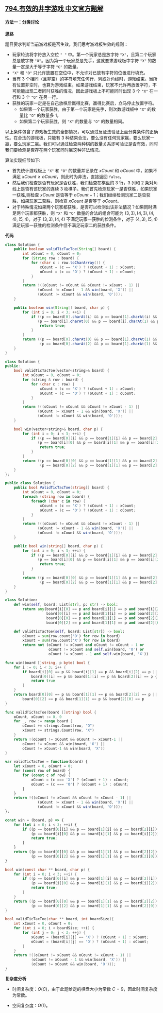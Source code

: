 ## [794.有效的井字游戏 中文官方题解](https://leetcode.cn/problems/valid-tic-tac-toe-state/solutions/100000/you-xiao-de-jing-zi-you-xi-by-leetcode-s-c1j3)
#### 方法一：分类讨论

**思路**

题目要求判断当前游戏板是否生效，我们思考游戏板生效的规则：
- 玩家轮流将字符放入空位 $\texttt{" "}$ 中。第一个玩家总是放字符 $\texttt{"X"}$，且第二个玩家总是放字符 $\texttt{"O"}$。因为第一个玩家总是先手，这就要求游戏板中字符 $\texttt{"X"}$ 的数量一定是大于等于字符 $\texttt{"O"}$ 的数量。
- $\texttt{"X"}$ 和 $\texttt{"O"}$ 只允许放置在空位中，不允许对已放有字符的位置进行填充。
- 当有 $3$ 个相同（且非空）的字符填充任何行、列或对角线时，游戏结束。当所有位置非空时，也算为游戏结束。如果游戏结束，玩家不允许再放置字符，不可能能出现二者同时获胜的情况，因此游戏板上不可能同时出现 $3$ 个 $\texttt{"X"}$ 在一行和 $3$ 个 $\texttt{"O"}$ 在另一行。
- 获胜的玩家一定是在自己放棋后赢得比赛，赢得比赛后，立马停止放置字符。
  - 如果第一个玩家获胜，由于第一个玩家是先手，则次数游戏板中 $\texttt{"X"}$ 的数量比 $\texttt{"O"}$ 的数量多 $1$。
  - 如果第二个玩家获胜，则 $\texttt{"X"}$ 的数量与 $\texttt{"O"}$ 的数量相同。

以上条件包含了游戏板生效的全部情况，可以通过反证法验证上面分类条件的正确性。在合法的游戏板，只能有 $3$ 种结果合法，要么没有任何玩家赢，要么玩家一赢，要么玩家二赢。我们可以通过检查两种棋的数量关系即可验证是否有效，同时我们要检测是否存在两个玩家同时赢这种非法情况。

算法实现细节如下:
- 首先统计游戏板上 $\texttt{"X"}$ 和 $\texttt{"O"}$ 的数量并记录在 $\textit{xCount}$ 和 $\textit{oCount}$ 中，如果不满足 $\textit{xCount} \ge \textit{oCount}$，则此时为非法，直接返回 $\texttt{false}$。
- 然后我们检查是否有玩家是否获胜，我们检查在棋盘的 $3$ 行，$3$ 列和 $2$ 条对角线上是否有该玩家的连续 $3$ 枚棋子。我们首先检测玩家一是否获胜，如果玩家一获胜,则检查 $\textit{xCount}$ 是否等于 $\textit{oCount} + 1$；我们继续检测玩家二是否获胜，如果玩家二获胜，则检查 $\textit{xCount}$ 是否等于 $\textit{oCount}$。
- 对于特殊情况如果两个玩家都获胜，是否可以检测出该非法情况？如果同时满足两个玩家都获胜，则 $\texttt{"X"}$ 和 $\texttt{"O"}$ 数量的合法的组合可能为 $(3,3),(4,3),(4,4),(5,4)$，对于 $(3,3),(4,4)$ 不满足玩家一获胜的检测条件，对于 $(4,3),(5,4)$ 满足玩家一获胜的检测条件但不满足玩家二的获胜条件。

**代码**

```Java [sol1-Java]
class Solution {
    public boolean validTicTacToe(String[] board) {
        int xCount = 0, oCount = 0;
        for (String row : board) {
            for (char c : row.toCharArray()) {
                xCount = (c == 'X') ? (xCount + 1) : xCount;
                oCount = (c == 'O') ? (oCount + 1) : oCount;
            }
        }
        return !((oCount != xCount && oCount != xCount - 1) ||
               (oCount != xCount - 1 && win(board, 'X')) ||
               (oCount != xCount && win(board, 'O')));
    }

    public boolean win(String[] board, char p) {
        for (int i = 0; i < 3; ++i) {
            if ((p == board[0].charAt(i) && p == board[1].charAt(i) && p == board[2].charAt(i)) ||
               (p == board[i].charAt(0) && p == board[i].charAt(1) && p == board[i].charAt(2))) {
                return true;
            }
        }
        return ((p == board[0].charAt(0) && p == board[1].charAt(1) && p == board[2].charAt(2)) ||
                (p == board[0].charAt(2) && p == board[1].charAt(1) && p == board[2].charAt(0)));
    }
}
```

```C++ [sol1-C++]
class Solution {
public:
    bool validTicTacToe(vector<string>& board) {
        int xCount = 0, oCount = 0;
        for (string & row : board) {
            for (char c : row) {
                xCount = (c == 'X') ? (xCount + 1) : xCount;
                oCount = (c == 'O') ? (oCount + 1) : oCount;
            }
        }
        return !((oCount != xCount && oCount != xCount - 1) ||
               (oCount != xCount - 1 && win(board, 'X')) ||
               (oCount != xCount && win(board, 'O')));
    }

    bool win(vector<string>& board, char p) {
        for (int i = 0; i < 3; ++i) {
            if ((p == board[0][i] && p == board[1][i] && p == board[2][i]) ||
               (p == board[i][0] && p == board[i][1] && p == board[i][2])) {
                return true;
            }
        }
        return ((p == board[0][0] && p == board[1][1] && p == board[2][2]) ||
                (p == board[0][2] && p == board[1][1] && p == board[2][0]));
    }
};
```

```C# [sol1-C#]
public class Solution {
    public bool ValidTicTacToe(string[] board) {
        int xCount = 0, oCount = 0;
        foreach (string row in board) {
            foreach (char c in row) {
                xCount = (c == 'X') ? (xCount + 1) : xCount;
                oCount = (c == 'O') ? (oCount + 1) : oCount;
            }
        }
        return !((oCount != xCount && oCount != xCount - 1) ||
               (oCount != xCount - 1 && win(board, 'X')) ||
               (oCount != xCount && win(board, 'O')));
    }

    public bool win(string[] board, char p) {
        for (int i = 0; i < 3; ++i) {
            if ((p == board[0][i] && p == board[1][i] && p == board[2][i]) ||
               (p == board[i][0] && p == board[i][1] && p == board[i][2])) {
                return true;
            }
        }
        return ((p == board[0][0] && p == board[1][1] && p == board[2][2]) ||
                (p == board[0][2] && p == board[1][1] && p == board[2][0]));
    }
}
```

```Python [sol1-Python3]
class Solution:
    def win(self, board: List[str], p: str) -> bool:
        return any(board[i][0] == p and board[i][1] == p and board[i][2] == p or
                   board[0][i] == p and board[1][i] == p and board[2][i] == p for i in range(3)) or \
                   board[0][0] == p and board[1][1] == p and board[2][2] == p or \
                   board[0][2] == p and board[1][1] == p and board[2][0] == p

    def validTicTacToe(self, board: List[str]) -> bool:
        oCount = sum(row.count('O') for row in board)
        xCount = sum(row.count('X') for row in board)
        return not (oCount != xCount and oCount != xCount - 1 or
                    oCount != xCount and self.win(board, 'O') or
                    oCount != xCount - 1 and self.win(board, 'X'))
```

```go [sol1-Golang]
func win(board []string, p byte) bool {
    for i := 0; i < 3; i++ {
        if board[i][0] == p && board[i][1] == p && board[i][2] == p ||
            board[0][i] == p && board[1][i] == p && board[2][i] == p {
            return true
        }
    }
    return board[0][0] == p && board[1][1] == p && board[2][2] == p ||
        board[0][2] == p && board[1][1] == p && board[2][0] == p
}

func validTicTacToe(board []string) bool {
    oCount, xCount := 0, 0
    for _, row := range board {
        oCount += strings.Count(row, "O")
        xCount += strings.Count(row, "X")
    }
    return !(oCount != xCount && oCount != xCount-1 ||
        oCount != xCount && win(board, 'O') ||
        oCount != xCount-1 && win(board, 'X'))
}
```

```JavaScript [sol1-JavaScript]
var validTicTacToe = function(board) {
    let xCount = 0, oCount = 0;
    for (const row of board) {
        for (const c of row) {
            xCount = (c === 'X') ? (xCount + 1) : xCount;
            oCount = (c === 'O') ? (oCount + 1) : oCount;
        }
    }
    return !((oCount != xCount && oCount != xCount - 1) ||
               (oCount != xCount - 1 && win(board, 'X')) ||
               (oCount != xCount && win(board, 'O')));
};

const win = (board, p) => {
    for (let i = 0; i < 3; ++i) {
        if ((p == board[0][i] && p == board[1][i] && p == board[2][i]) ||
            (p == board[i][0] && p == board[i][1] && p == board[i][2])) {
            return true;
        }
    }
    return ((p == board[0][0] && p == board[1][1] && p == board[2][2]) ||
            (p == board[0][2] && p == board[1][1] && p == board[2][0]));
}
```

```C [sol1-C]
bool win(const char ** board, char p) {
    for (int i = 0; i < 3; ++i) {
        if ((p == board[0][i] && p == board[1][i] && p == board[2][i]) ||
            (p == board[i][0] && p == board[i][1] && p == board[i][2])) {
            return true;
        }
    }
    return ((p == board[0][0] && p == board[1][1] && p == board[2][2]) ||
            (p == board[0][2] && p == board[1][1] && p == board[2][0]));
}

bool validTicTacToe(char ** board, int boardSize){
    int xCount = 0, oCount = 0;
    for (int i = 0; i < boardSize; ++i) {
        for (int j = 0; j < 3; ++j) {
            xCount = (board[i][j] == 'X') ? (xCount + 1) : xCount;
            oCount = (board[i][j] == 'O') ? (oCount + 1) : oCount;
        }
    }
    return !((oCount != xCount && oCount != xCount - 1) ||
            (oCount != xCount - 1 && win(board, 'X')) ||
            (oCount != xCount && win(board, 'O')));
}
```

**复杂度分析**

- 时间复杂度：$O(C)$，由于此题给定的棋盘大小为常数 $C = 9$，因此时间复杂度为常数。

- 空间复杂度：$O(1)$。